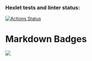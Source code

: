 ### Hexlet tests and linter status:
[![Actions Status](https://github.com/MakhankovA/frontend-project-44/workflows/hexlet-check/badge.svg)](https://github.com/MakhankovA/frontend-project-44/actions)

# Markdown Badges
<a href="https://codeclimate.com/github/MakhankovA/frontend-project-44/maintainability"><img src="https://api.codeclimate.com/v1/badges/f7536081294310b3b132/maintainability" /></a>